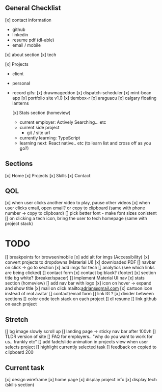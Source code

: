 ## General Checklist

[x] contact information

- github
- linkedin
- resume pdf (dl-able)
- email / mobile

[x] about section
[x] tech

[x] Projects

- client
- personal
- record gifs:
  [x] drawmageddon
  [x] dispatch-scheduler
  [x] mint-bean app
  [x] portfolio site v1.0
  [x] tiembox-r
  [x] araguacu
  [x] calgary floating lanterns

  [x] Stats section (homeview)

  - current employer: Actively Searching... etc
  - current side project
    - git / site url
  - currently learning: TypeScript
  - learning next: React native.. etc (to learn list and cross off as you go?)

## Sections

[x] Home
[x] Projects
[x] Skills
[x] Contact

## QOL

[x] when user clicks another video to play, pause other videos
[x] when user clicks email, open email? or copy to clipboard (same with phone number -> copy to clipboard)
[] pick better font - make font sizes conistent
[] on clicking a tech icon, bring the user to tech homepage (same with project stack)

# TODO

[] breakpoints for browser/mobile
[x] add alt for imgs (Accessibility)
[x] convert projects to dropdowns (Material UI)
[x] downloaded PDF
[] navbar on click -> go to section
[x] add imgs for tech
[] analytics (see which links are being clicked)
[] contact form
[x] contact bg black? (footer)
[x] section title bg white? (breaker/spacer)
[] implement Material UI nav
[x] stats section (homeview)
[] add nav bar with logo
[x] icon on hover -> expand and show title
[x] mail on click mailto:adrian@gmail.com
[x] cartoon icon instead of real avatar
[] contact/email form
[] link IG ?
[x] divider between sections
[] color code tech stack on each project
[] dl resume
[] link github on each project

## Stretch

[] bg image slowly scroll up
[] landing page -> sticky nav bar after 100vh
[] TLDR version of site
[] FAQ for employers.. "why do you want to work for us.. frankly etc"
[] add fade/slide animation in projects view when user selects project
[] highlight currently selected task
[] feedback on copied to clipboard 200

## Current task

[x] design wireframe
[x] home page
[x] display project info
[x] display tech (skills section)
